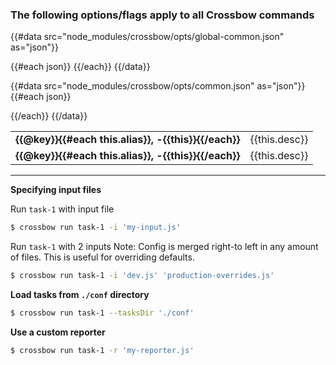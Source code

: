 ### The following options/flags apply to all Crossbow commands

{{#data src="node_modules/crossbow/opts/global-common.json" as="json"}}
<table>
{{#each json}}
    <tr>
    <td><strong>{{@key}}{{#each this.alias}}, -{{this}}{{/each}}</strong></td>
    <td>
        {{this.desc}}
    </td>
    </tr>
{{/each}}
{{/data}}

{{#data src="node_modules/crossbow/opts/common.json" as="json"}}
{{#each json}}
    <tr>
        <td><strong>{{@key}}{{#each this.alias}}, -{{this}}{{/each}}</strong></td>
        <td>
            {{this.desc}}
        </td>
    </tr>
{{/each}}
{{/data}}
</table>

---

**Specifying input files**

Run `task-1` with input file

```sh
$ crossbow run task-1 -i 'my-input.js'
```

Run `task-1` with 2 inputs
Note: Config is merged right-to left in any amount of files. This is useful for overriding
defaults.

```sh
$ crossbow run task-1 -i 'dev.js' 'production-overrides.js'
```

**Load tasks from `./conf` directory**

```sh
$ crossbow run task-1 --tasksDir './conf'
```

**Use a custom reporter**

```sh
$ crossbow run task-1 -r 'my-reporter.js'
```
